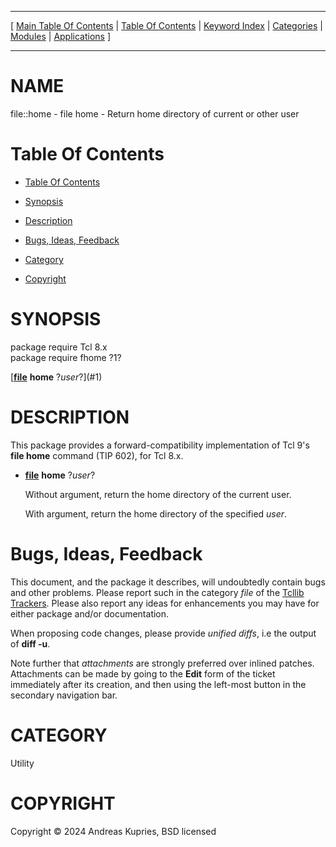 
[//000000001]: # (file::home \- Forward compatibility implementation of \[file home\])
[//000000002]: # (Generated from file 'tcllib\_fhome\.man' by tcllib/doctools with format 'markdown')
[//000000003]: # (Copyright &copy; 2024 Andreas Kupries, BSD licensed)
[//000000004]: # (file::home\(n\) 1 tcllib "Forward compatibility implementation of \[file home\]")

<hr> [ <a href="../../../../toc.md">Main Table Of Contents</a> &#124; <a
href="../../../toc.md">Table Of Contents</a> &#124; <a
href="../../../../index.md">Keyword Index</a> &#124; <a
href="../../../../toc0.md">Categories</a> &#124; <a
href="../../../../toc1.md">Modules</a> &#124; <a
href="../../../../toc2.md">Applications</a> ] <hr>

# NAME

file::home \- file home \- Return home directory of current or other user

# <a name='toc'></a>Table Of Contents

  - [Table Of Contents](#toc)

  - [Synopsis](#synopsis)

  - [Description](#section1)

  - [Bugs, Ideas, Feedback](#section2)

  - [Category](#category)

  - [Copyright](#copyright)

# <a name='synopsis'></a>SYNOPSIS

package require Tcl 8\.x  
package require fhome ?1?  

[__[file](\.\./\.\./\.\./\.\./index\.md\#file)__ __home__ ?*user*?](#1)  

# <a name='description'></a>DESCRIPTION

This package provides a forward\-compatibility implementation of Tcl 9's __file
home__ command \(TIP 602\), for Tcl 8\.x\.

  - <a name='1'></a>__[file](\.\./\.\./\.\./\.\./index\.md\#file)__ __home__ ?*user*?

    Without argument, return the home directory of the current user\.

    With argument, return the home directory of the specified *user*\.

# <a name='section2'></a>Bugs, Ideas, Feedback

This document, and the package it describes, will undoubtedly contain bugs and
other problems\. Please report such in the category *file* of the [Tcllib
Trackers](http://core\.tcl\.tk/tcllib/reportlist)\. Please also report any ideas
for enhancements you may have for either package and/or documentation\.

When proposing code changes, please provide *unified diffs*, i\.e the output of
__diff \-u__\.

Note further that *attachments* are strongly preferred over inlined patches\.
Attachments can be made by going to the __Edit__ form of the ticket
immediately after its creation, and then using the left\-most button in the
secondary navigation bar\.

# <a name='category'></a>CATEGORY

Utility

# <a name='copyright'></a>COPYRIGHT

Copyright &copy; 2024 Andreas Kupries, BSD licensed
